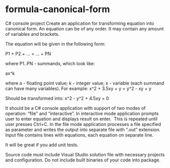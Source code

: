 # formula-canonical-form
C# console project 
Create an application for transforming equation into canonical form. An equation can be of any order. It may contain any amount of variables and brackets.

The equation will be given in the following form:

P1 + P2 + ... = ... + PN

where P1..PN - summands, which look like: 

ax^k

where a - floating point value;
k - integer value;
x - variable (each summand can have many variables).
For example:
x^2 + 3.5xy + y = y^2 - xy + y

Should be transformed into:
x^2 - y^2 + 4.5xy = 0

It should be a C# console application with support of two modes of operation: “file” and “interactive”. In interactive mode application prompts user to enter equation and displays result on enter.  This is repeated until user presses Ctrl+C. In the file mode application processes a file specified as parameter and writes the output into separate file with “.out” extension. Input file contains lines with equations, each equation on separate line. 

It will be great if you add unit tests.

Source code must include Visual Studio solution file with necessary projects and configuration. Do not include built binaries of your code into package.

